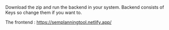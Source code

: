 Download the zip and run the backend in your system.
Backend consists of Keys so change them if you want to.


The frontend :
https://semplanningtool.netlify.app/
